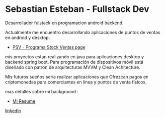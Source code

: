 # Sebastian  Esteban - Fullstack Dev

 

Desarrollador fulstack en programacion android backend.

Actualmente me encuentro desarrollando aplicaciones de puntos de ventas en android y desktop.

- [PSV - Programa Stock Ventas page](https://www.mendozapsv.ga/)

mis proyectos estan realizando en java para aplicaciones desktop y backend spring boot.
Para programación de dispositivos móvil está diseñado con patron de arquitecturas MVVM y Clean Achitecture.

Mis futuros sueños seria realizar aplicaciones que Ofrezcan  pagos en criptomonedas para comerciantes en línea y puntos de venta físicos.

mas detalles sobre mi background : 
- [Mi Resume ](https://bit.ly/35FAz00)
 
[linkedin](https://www.linkedin.com/in/sebastian-esteban-1a186331/)

